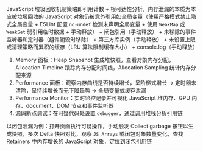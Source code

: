 JavaScript 垃圾回收机制策略即引用计数 + 根可达性分析，内存泄漏的本质为本应被垃圾回收的 JavaScript 对象仍被意外引用如全局变量（使用严格模式禁止隐式全局变量 + ESLint 配置 `no-undef` 检测未声明全局变量 + 使用 `WeakMap` 或 `WeakSet` 弱引用临时数据 + 手动释放） + 闭包引用（手动释放） + 未移除的事件监听器和定时器（组件销毁时移除） + 第三方库实例（手动释放） + 未设置上限或清理策略而累积的缓存（LRU 算法限制缓存大小） + console.log（手动释放）

1. Memory 面板：Heap Snapshot 生成堆快照，查看对象内存分配，Allocation Timeline 跟踪内存分配时间线，Allocation Sampling 统计内存分配来源
2. Performance 面板：观察内存曲线是否持续增长，呈阶梯式增长 -> 定时器未清除，呈持续增长而无下降趋势 -> 全局变量或缓存泄漏
3. Performance Monitor：实时监控记录并可视化 JavaScript 堆内存、GPU 内存、document、DOM 节点和事件监听器
4. 源码断点调试：在可疑代码处设置 `debugger`，通过调用堆栈分析引用链

以闭包泄漏为例：打开页面执行可疑操作，手动触发 Collect garbage 按钮以生成快照，多次 Delta 快照对比，观察 `JS Arrays` 或闭包对象数量变化，查找 Retainers 中内存增长的 JavaScript 对象，定位到闭包引用链
